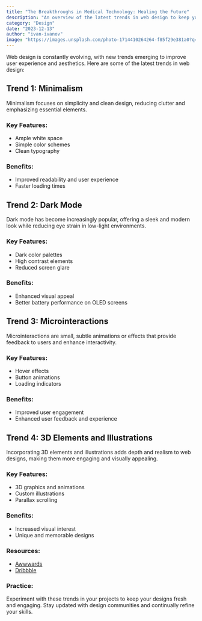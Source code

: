 ```yaml
---
title: "The Breakthroughs in Medical Technology: Healing the Future"
description: "An overview of the latest trends in web design to keep your projects fresh and engaging"
category: "Design"
date: "2023-12-13"
author: "ivan-ivanov"
image: "https://images.unsplash.com/photo-1714410264264-f85f29e381a0?q=80&w=1887&auto=format&fit=crop&ixlib=rb-4.0.3&ixid=M3wxMjA3fDB8MHxwaG90by1wYWdlfHx8fGVufDB8fHx8fA%3D%3D"
---
```


Web design is constantly evolving, with new trends emerging to improve user experience and aesthetics. Here are some of the latest trends in web design:

## Trend 1: Minimalism

Minimalism focuses on simplicity and clean design, reducing clutter and emphasizing essential elements.

### Key Features:
- Ample white space
- Simple color schemes
- Clean typography

### Benefits:
- Improved readability and user experience
- Faster loading times

## Trend 2: Dark Mode

Dark mode has become increasingly popular, offering a sleek and modern look while reducing eye strain in low-light environments.

### Key Features:
- Dark color palettes
- High contrast elements
- Reduced screen glare

### Benefits:
- Enhanced visual appeal
- Better battery performance on OLED screens

## Trend 3: Microinteractions

Microinteractions are small, subtle animations or effects that provide feedback to users and enhance interactivity.

### Key Features:
- Hover effects
- Button animations
- Loading indicators

### Benefits:
- Improved user engagement
- Enhanced user feedback and experience

## Trend 4: 3D Elements and Illustrations

Incorporating 3D elements and illustrations adds depth and realism to web designs, making them more engaging and visually appealing.

### Key Features:
- 3D graphics and animations
- Custom illustrations
- Parallax scrolling

### Benefits:
- Increased visual interest
- Unique and memorable designs

### Resources:
- [Awwwards](https://www.awwwards.com/)
- [Dribbble](https://dribbble.com/)

### Practice:

Experiment with these trends in your projects to keep your designs fresh and engaging. Stay updated with design communities and continually refine your skills.

